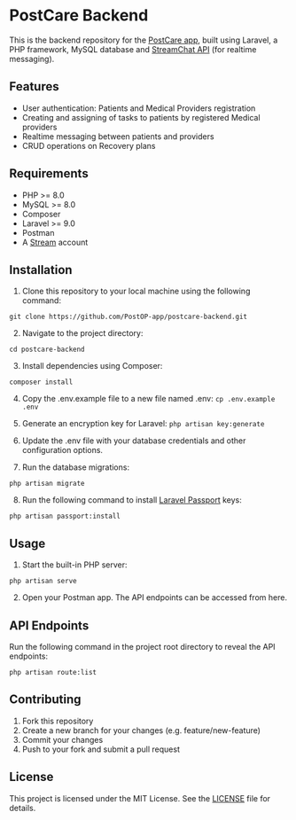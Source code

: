 # PostCare Backend

This is the backend repository for the [PostCare app](https://postcare.pages.dev/), built using Laravel, a PHP framework, MySQL database and [StreamChat API](https://getstream.io) (for realtime messaging).

## Features

-   User authentication: Patients and Medical Providers registration
-   Creating and assigning of tasks to patients by registered Medical providers
-   Realtime messaging between patients and providers
-   CRUD operations on Recovery plans

## Requirements

-   PHP >= 8.0
-   MySQL >= 8.0
-   Composer
-   Laravel >= 9.0
-   Postman
-   A [Stream](https://getstream.io) account

## Installation

1. Clone this repository to your local machine using the following command:

`git clone https://github.com/PostOP-app/postcare-backend.git`

2. Navigate to the project directory:

`cd postcare-backend`

3. Install dependencies using Composer:

`composer install`

4. Copy the .env.example file to a new file named .env:
   `cp .env.example .env`

5. Generate an encryption key for Laravel:
   `php artisan key:generate`

6. Update the .env file with your database credentials and other configuration options.
7. Run the database migrations:

`php artisan migrate`

8. Run the following command to install [Laravel Passport](https://laravel.com/docs/9.x/passport#main-content) keys:

`php artisan passport:install`

## Usage

1. Start the built-in PHP server:

`php artisan serve`

2. Open your Postman app. The API endpoints can be accessed from here.

## API Endpoints

Run the following command in the project root directory to reveal the API endpoints:

`php artisan route:list`

## Contributing

1. Fork this repository
2. Create a new branch for your changes (e.g. feature/new-feature)
3. Commit your changes
4. Push to your fork and submit a pull request

## License

This project is licensed under the MIT License. See the [LICENSE](https://postcare.pages.dev) file for details.
